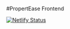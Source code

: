 #PropertEase Frontend

[![Netlify Status](https://api.netlify.com/api/v1/badges/b28485fe-ec5a-42fd-824c-cf04d3b0318e/deploy-status)](https://app.netlify.com/sites/propertymgr/deploys)
